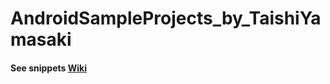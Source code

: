 # AndroidSampleProjects_by_TaishiYamasaki

#### See snippets [Wiki](https://github.com/Taishi-Y/AndroidSampleProjects_by_TaishiYamasaki/wiki "Wiki")
